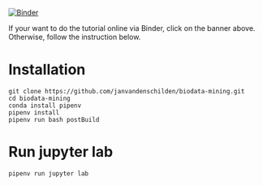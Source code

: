 [![Binder](https://mybinder.org/badge_logo.svg)](https://mybinder.org/v2/gh/janvandenschilden/biodata-mining/master?urlpath=lab/tree/index.ipynb)

If your want to do the tutorial online via Binder, 
click on the banner above.
Otherwise, follow the instruction below.


# Installation

```
git clone https://github.com/janvandenschilden/biodata-mining.git
cd biodata-mining
conda install pipenv
pipenv install
pipenv run bash postBuild
```

# Run jupyter lab

```
pipenv run jupyter lab
```

